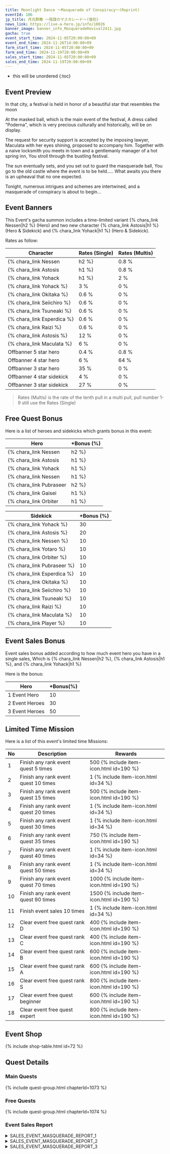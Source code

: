 ```yaml
---
title: Moonlight Dance ～Masquerade of Conspiracy～(Reprint)
eventId: 106
jp_title: 月光群舞 ～陰謀のマスカレード～(復刻)
news_link: https://live-a-hero.jp/info/10026
banner_image: banner_info_MasqueradeRevival2411.jpg
gacha: true
event_start_time: 2024-11-05T20:00:00+09
event_end_time: 2024-11-26T14:00:00+09
farm_start_time: 2024-11-05T20:00:00+09
farm_end_time: 2024-11-19T20:00:00+09
sales_start_time: 2024-11-05T20:00:00+09
sales_end_time: 2024-11-19T20:00:00+09
---
```


* this will be unordered
{:toc}

## Event Preview

In that city, a festival is held in honor of a beautiful star that resembles the moon

At the masked ball, which is the main event of the festival,
A dress called "Poderna", which is very precious culturally and historically, will be on display.

The request for security support is accepted by the imposing lawyer,
Maculata with her eyes shining, proposed to accompany him.
Together with a naive locksmith you meets in town and a gentlemanly manager of a hot spring inn,
You stroll through the bustling festival.

The sun eventually sets, and you set out to guard the masquerade ball,
You go to the old castle where the event is to be held.....
What awaits you there is an upheaval that no one expected.

Tonight, numerous intrigues and schemes are intertwined, and a masquerade of conspiracy is about to begin...

## Event Banners

This Event's gacha summon includes a time-limited variant {% chara_link Nessen|h2 %} (Hero) and two new character {% chara_link Astosis|h1 %} (Hero & Sidekick)
and {% chara_link Yohack|h1 %} (Hero & Sidekick).

Rates as follow:

| Character                                                | Rates (Single) | Rates (Multis) |
|----------------------------------------------------------|----------------|----------------|
| {% chara_link Nessen|h2 %}                               | 0.8 %            | 1.6 %            |
| {% chara_link Astosis|h1 %}                              | 0.8 %            | 1.6 %            |
| {% chara_link Yohack|h1 %}                             | 2 %              | 32 %             |
| {% chara_link Yohack %}                                 | 3 %              | 0 %             |
| {% chara_link Okitaka %}                                 |0.6 %              | 0 %             |
| {% chara_link Seiichiro %}                                 |0.6 %              | 0 %             |
| {% chara_link Tsuneaki %}                                 |0.6 %              | 0 %             |
| {% chara_link Esperdica %}                                 |0.6 %              | 0 %             |
| {% chara_link Raizi %}                                 |0.6 %              | 0 %             |
| {% chara_link Astosis %}                                 | 12 %              | 0 %             |
| {% chara_link Maculata %}                                 | 6 %              | 0 %             |
| Offbanner 5 star hero                                    | 0.4 %            | 0.8 %            |
| Offbanner 4 star hero                                    | 6 %              | 64 %             |
| Offbanner 3 star hero                                    | 35 %             | 0 %              |
| Offbanner 4 star sidekick                                | 4 %              | 0 %              |
| Offbanner 3 star sidekick                                | 27 %             | 0 %              |

>Rates (Multis) is the rate of the tenth pull in a multi pull, pull number 1-9 still use the Rates (Single)

## Free Quest Bonus

Here is a list of heroes and sidekicks which grants bonus in this event:

| Hero | +Bonus (%)|
|------------|--------------|
| {% chara_link Nessen|h2 %} | 40 |
| {% chara_link Astosis|h1 %}  | 40 |
| {% chara_link Yohack|h1 %}  | 30 |
| {% chara_link Nessen|h1 %} | 20 |
| {% chara_link Pubraseer|h2 %} | 20 |
| {% chara_link Gaisei|h1 %} | 20 |
| {% chara_link Orbiter|h1 %} | 10 |


| Sidekick | +Bonus (%) |
|-------------|---------------|
| {% chara_link Yohack %} | 30 |
| {% chara_link Astosis %}  | 20 | 
| {% chara_link Nessen %}  | 10 | 
| {% chara_link Yotaro %}  | 10 | 
| {% chara_link Orbiter %}  | 10 | 
| {% chara_link Pubraseer %}  | 10 |
| {% chara_link Esperdica %}  | 10 | 
| {% chara_link Okitaka %}  | 10 | 
| {% chara_link Seiichiro %}  | 10 | 
| {% chara_link Tsuneaki %}  | 10 | 
| {% chara_link Raizi %}  | 10 | 
| {% chara_link Maculata %}  | 10 | 
| {% chara_link Player %} | 10 | 

## Event Sales Bonus

Event sales bonus added according to how much event hero you have in a single sales, Which is
{% chara_link Nessen|h2 %}, {% chara_link Astosis|h1 %}, and {% chara_link Yohack|h1 %}

Here is the bonus:

| Hero   | +Bonus(%) |
|--------|-----------|
| 1 Event Hero   |     10    |
| 2 Event Heroes |     30    |
| 3 Event Heroes |     50    |

## Limited Time Mission

Here is a list of this event's limited time Missions:

| No  | Description      | Rewards      |
|----|-----------------------------------------------------------|----------------|
| 1  | Finish any rank event quest 5 times | 500 {% include item-icon.html id=190 %}    |
| 2  | Finish any rank event quest 10 times | 1 {% include item-icon.html id=34 %}    |
| 3  | Finish any rank event quest 15 times | 500 {% include item-icon.html id=190 %} |
| 4  | Finish any rank event quest 20 times | 1 {% include item-icon.html id=34 %}    |
| 5  | Finish any rank event quest 30 times | 1 {% include item-icon.html id=34 %}    |
| 6  | Finish any rank event quest 35 times | 750 {% include item-icon.html id=190 %}    |
| 7  | Finish any rank event quest 40 times | 1 {% include item-icon.html id=34 %}    |
| 8  | Finish any rank event quest 50 times | 1 {% include item-icon.html id=34 %}    |
| 9  | Finish any rank event quest 70 times | 1000 {% include item-icon.html id=190 %}    |
| 10  | Finish any rank event quest 90 times | 1500 {% include item-icon.html id=190 %}    |
| 11  | Finish event sales 10 times | 1 {% include item-icon.html id=34 %}    |
| 12 | Clear event free quest rank D  | 400 {% include item-icon.html id=190 %}    |
| 13 | Clear event free quest rank C  | 400 {% include item-icon.html id=190 %}    |
| 14 | Clear event free quest rank B  | 600 {% include item-icon.html id=190 %}    |
| 15 | Clear event free quest rank A  | 600 {% include item-icon.html id=190 %}    |
| 16 | Clear event free quest rank S  | 800 {% include item-icon.html id=190 %}    |
| 17 | Clear event free quest beginner  | 600 {% include item-icon.html id=190 %}    |
| 18 | Clear event free quest expert  | 800 {% include item-icon.html id=190 %}    |

## Event Shop

{% include shop-table.html id=72 %}

## Quest Details

### Main Quests

{% include quest-group.html chapterId=1073 %}

### Free Quests

{% include quest-group.html chapterId=1074 %}

### Event Sales Report

<details><summary>SALES_EVENT_MASQUERADE_REPORT_1</summary>
<p>クロージュで行われるお祭りに、<br>臨時の警備員として雇われた<code>character0</code>。<br><br>会場をパトロールする<code>character0</code>の目には、<br>異星情緒のある伝統衣装を身に纏った<br>参加者たちが、とても輝いて見えた。<br><br>警備の仕事を無事に完了した<code>character0</code>は、<br>居ても立ってもいられず、街を歩き回った。<br><br>そして、年季の入った洋服店を見つけると、<br>値札も見ずに伝統衣装を購入するのだった。<br><br>後日、<code>character0</code>の元に届いた明細書には<br>警備の仕事で得た収入以上の値段が記されていた。<br><br>思わぬ金額に、少々焦りはしたものの<br>お気に入りの衣装を着ることの喜びを思えば、<br>今日の仕事も頑張ろうと思えるのだった。
</p></details>

<details><summary>SALES_EVENT_MASQUERADE_REPORT_2</summary>
<p>仮面舞踏会を隠れ蓑に<br>ヴィランが闇取引を行っているらしい。<br><br>その情報を入手した<code>character0</code>は、<br>参加者の１人として潜入捜査を開始した。<br><br><code>character0</code>が周囲を観察していると、<br>突然ダンスに誘われてしまった。<br>場に溶け込むため、仕方なく応じるも、<br>相手の軽やかなステップに翻弄されてしまう。<br><br>一曲踊った直後、<br>相手が仮面の裏側をちらりと覗かせた。<br>それはなんと、変装した<code>character1</code>だった。<br>どうやら、事務所から応援を依頼されたらしい。<br><br>その後、闇取引の現場を発見した２人は<br>息を合わせてヴィランを取り押さえた。<br>仕事を終えた<code>character1</code>は、<br>颯爽と現場を去っていく。<br><br>その後ろ姿を見つめながら、<br><code>character1</code>の鮮やかなステップと<br>不敵な表情を思い出し、<br><code>character0</code>の胸はざわつくのだった。
</p></details>

<details><summary>SALES_EVENT_MASQUERADE_REPORT_3</summary>
<p>月を愛でる祭の盛り上げ役として<br>抜擢された４人のヒーローたち。<br><br>事務所が彼らに用意した衣装は、<br>「地球圏のハロウィン文化を紹介する」<br>というコンセプトだった。<br><br><code>character0</code>は全身を包帯で巻き、<br>ミイラ姿で会場を練り歩いて、会場を悲鳴で満たす。<br><code>character1</code>は白いレースを身に纏い、<br>ゆらゆらとした奇妙な動きが不気味だと好評だった。<br><br>そして、<code>character2</code>は<br>三角帽と黒色のローブを、<br><code>character3</code>は黒猫のきぐるみを着て、<br>魔法使いと、その使い魔として参加した。<br><br>祭りの参加者を驚かせようと意気込む２人だったが、<br>迎えられたのは意図せぬ黄色い歓声。<br><br>「あの衣装、斬新でオシャレ～！」<br>「猫ちゃん、モフモフでかわいい～！」<br><br>２人は、複雑な内心を笑顔で隠して<br>参加者との写真撮影に応じるのだった。
</p></details>

